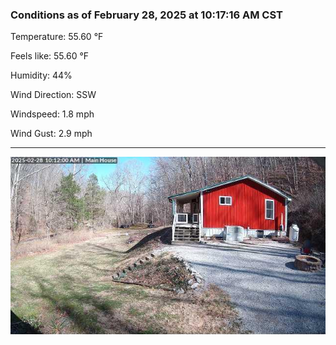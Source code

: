 ### Conditions as of February 28, 2025 at 10:17:16 AM CST 

Temperature: 55.60 &deg;F

Feels like: 55.60 &deg;F

Humidity: 44%

Wind Direction: SSW

Windspeed: 1.8 mph

Wind Gust: 2.9 mph

---

<img src="./images/latest.jpeg"/>

